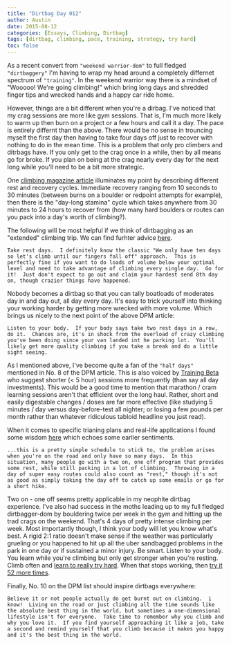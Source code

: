 ```yaml
---
title: "Dirtbag Day 012"
author: Austin
date: 2015-08-12
categories: [Essays, Climbing, Dirtbag]
tags: [dirtbag, climbing, pace, training, strategy, try hard]
toc: false
---
```


As a recent convert from ```"weekend warrior-dom"``` to full fledged ```"dirtbaggery"``` I'm having to wrap my head around a completely differnet spectrum of ```"training"```.  In the weekend warrior way there is a mindset of "Wooooo! We're going climbing!" which bring long days and shredded finger tips and wrecked hands and a happy car ride home.

However, things are a bit different when you're a dirbag.  I've noticed that my crag sessions are more like gym sessions.  That is, I'm much more likely to warm up then burn on a project or a few hours and call it a day.  The pace is entirely differnt than the above.  There would be no sense in trouncing myself the first day then having to take four days off just to recover with nothing to do in the mean time.  This is a problem that only pro climbers and ditrbags have.  If you only get to the crag once in a while, then by all means go for broke.  If you plan on being at the crag nearly every day for the next long while you'll need to be a bit more strategic.

One [climbing magazine article](http://www.climbing.com/skill/resting-the-strategic-way/) illuminates my point by describing different rest and recovery cycles.  Immediate recovery ranging from 10 seconds to 30 minutes (between burns on a boulder or redpoint attempts for example), then there is the "day-long stamina" cycle which takes anywhere from 30 minutes to 24 hours to recover from (how many hard boulders or routes can you pack into a day's worth of climbing?).

The following will be most helpful if we think of dirtbagging as an "extended" climbing trip.  We can find furhter advice [here](http://www.dpmclimbing.com/articles/view/10-steps-optimize-your-sends-trip).

```
Take rest days.  I definitely know the classic "We only have ten days so let's climb until our fingers fall off" approach.  This is perfectly fine if you want to do loads of volume below your optimal level and need to take advantage of climbing every single day.  Go for it!  Just don't expect to go out and claim your hardest send 8th day on, though crazier things have happened.
```

Nobody becomes a dirtbag so that you can tally boatloads of moderates day in and day out, all day every day.  It's easy to trick yourself into thinking your working harder by getting more wrecked with more volume.  Which brings us nicely to the next point of the above DPM article:

```
Listen to your body.  If your body says take two rest days in a row, do it.  Chances are, it's in shock from the overload of crazy climbing you've been doing since your van landed int he parking lot.  You'll likely get more quality climbing if you take a break and do a little sight seeing.
```

As I mentioned above, I've become quite a fan of the ```"half days"``` mentioned in No. 8 of the DPM article.  This is also voiced by [Training Beta](https://www.trainingbeta.com/seth-lytton-3-tips-for-climbing-hard-on-a-road-trip/) who suggest shorter (< 5 hour) sessions more frequently (than say all day investments).  This would be a good time to mention that marathon / cram learning sessions aren't that efficient over the long haul.  Rather, short and easily digestable changes / doses are far more effective (like studying 5 minutes / day versus day-before-test all nighter; or losing a few pounds per month rather than whatever ridiculous tabloid headline you just read).


When it comes to specific trianing plans and real-life applications I found some wisdom [here](http://www.splitterchoss.com/2011/04/22/in-praise-of-rest-days/) which echoes some earlier sentiments.

```
...this is a pretty simple schedule to stick to, the problem arises when you're on the road and only have so many days.  In this situation, many people go with a two on, one off program that provides some rest, while still packing in a lot of climbing.  Throwing in a day of super easy routes could also count as "rest," though it's not as good as simply taking the day off to catch up some emails or go for a short hike.
```

Two on - one off seems pretty applicable in my neophite dirtbag experience.  I've also had success in the moths leading up to my full fledged dirtbagger-dom by bouldering twice per week in the gym and hitting up the trad crags on the weekend.  That's 4 days of pretty intense climbing per week.  Most importantly though, I think your body will let you know what's best.  A rigid 2:1 ratio doesn't make sense if the weather was particularly grueling or you happened to hit up all the uber sandbagged problems in the park in one day or if sustained a minor injury.  Be smart.  Listen to your body.  You learn while you're climbing but only get stronger when you're resting.  Climb often and [learn to really try hard](http://www.angiepayne.com/new-blog/2014/5/relearning-to-try-hard).  When that stops working, then [try it 52 more times](http://eveningsends.com/climbing/the-day-i-sent-freerider-in-a-day/).

Finally, No. 10 on the DPM list should inspire dirtbags everywhere:

```
Believe it or not people actually do get burnt out on climbing.  i know!  Living on the road or just climbing all the time sounds like the absolute best thing in the world, but sometimes a one-dimensional lifestyle isn't for everyone.  Take time to remember why you climb and why you love it.  If you find yourself approaching it like a job, take a second and remind yourself that you climb because it makes you happy and it's the best thing in the world.
```

